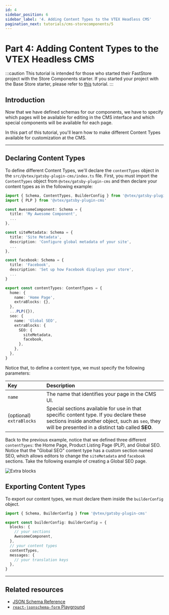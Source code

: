 ```yaml
---
id: 4
sidebar_position: 6
sidebar_label: '4. Adding Content Types to the VTEX Headless CMS'
pagination_next: tutorials/cms-storecomponents/5
---
```


# Part 4: Adding Content Types to the VTEX Headless CMS

:::caution
This tutorial is intended for those who started their FastStore project with the Store Components starter. If you started your project with the Base Store starter, please refer to [this](/tutorials/cms-overview) tutorial.
:::

## Introduction

Now that we have defined schemas for our components, we have to specify which pages will be available for editing in the CMS interface and which special components will be available for each page.

In this part of this tutorial, you'll learn how to make different Content Types available for customization at the CMS.

---

## Declaring Content Types

To define different Content Types, we'll declare the `contentTypes` object in the `src/@vtex/gatsby-plugin-cms/index.ts` file. First, you must import the `ContentTypes` object from `@vtex/gatsby-plugin-cms` and then declare your content types as in the following example:

```ts {1,21-36} title=src/@vtex/gatsby-plugin-cms/index.ts
import { Schema, ContentTypes, BuilderConfig } from '@vtex/gatsby-plugin-cms'
import { PLP } from '@vtex/gatsby-plugin-cms'

const AwesomeComponent: Schema = {
  title: 'My Awesome Component',
  ...
},

const siteMetadata: Schema = {
  title: 'Site Metadata',
  description: 'Configure global metadata of your site',
  ...
},

const facebook: Schema = {
  title: 'Facebook',
  description: 'Set up how Facebook displays your store',
  ...
}

export const contentTypes: ContentTypes = {
  home: {
    name: 'Home Page',
    extraBlocks: {},
  },
  ...PLP({}),
  seo: {
    name: 'Global SEO',
    extraBlocks: {
      SEO: {
        siteMetadata,
        facebook,
      },
    },
  },
}
```

Notice that, to define a content type, we must specify the following parameters:

| Key                      | Description                                                                                                                                                                                    |
| :----------------------- | :--------------------------------------------------------------------------------------------------------------------------------------------------------------------------------------------- |
| `name`                   | The name that identifies your page in the CMS UI.                                                                                                                                              |
| (optional) `extraBlocks` | Special sections available for use in that specific content type. If you declare these sections inside another object, such as `seo`, they will be presented in a distinct tab called **SEO**. |

Back to the previous example, notice that we defined three different `contentTypes`: the Home Page, Product Listing Page (PLP), and Global SEO. Notice that the "Global SEO" content type has a custom section named SEO, which allows editors to change the `siteMetadata` and `facebook` sections. Take the following example of creating a Global SEO page.

![Extra blocks](https://vtexhelp.vtexassets.com/assets/docs/src/cms-global-seo___5be7f2ef2198e850c639c288317a334f.png)

## Exporting Content Types

To export our content types, we must declare them inside the `builderConfig` object.

```ts title="/src/@vtex/gatsby-plugin-cms/index.ts"
import { Schema, BuilderConfig } from '@vtex/gatsby-plugin-cms'

export const builderConfig: BuilderConfig = {
  blocks: {
    // your sections
    AwesomeComponent,
  },
  // your content types
  contentTypes,
  messages: {
    // your translation keys
  },
}
```

---

## Related resources

- [JSON Schema Reference](https://json-schema.org/understanding-json-schema/index.html)
- [`react-jsonschema-form` Playground](https://rjsf-team.github.io/react-jsonschema-form/)
